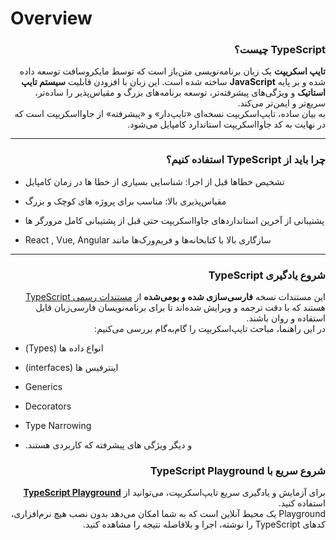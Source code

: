 # Overview

<h3 dir="rtl">TypeScript چیست؟</h3>

<p dir="rtl"><strong>تایپ اسکریپت</strong> یک زبان برنامه‌نویسی متن‌باز است که توسط مایکروسافت توسعه داده شده و بر پایه <strong>JavaScript</strong> ساخته شده است. این زبان با افزودن قابلیت <strong>سیستم تایپ استاتیک</strong> و ویژگی‌های پیشرفته‌تر، توسعه برنامه‌های بزرگ و مقیاس‌پذیر را ساده‌تر، سریع‌تر و ایمن‌تر می‌کند.<br>به بیان ساده، تایپ‌اسکریپت نسخه‌ای «تایپ‌دار» و «پیشرفته» از جاوااسکریپت است که در نهایت به کد جاوااسکریپت استاندارد کامپایل می‌شود.</p>

---

<h3 dir="rtl">چرا باید از TypeScript استفاده کنیم؟</h3>

* <p dir="rtl">تشخیص خطاها قبل از اجرا: شناسایی بسیاری از خطا ها در زمان کامپایل</p>
* <p dir="rtl">مقیاس‌پذیری بالا: مناسب برای پروژه های کوچک و بزرگ</p>
* <p dir="rtl">پشتیبانی از آخرین استاندارد‌های جاوااسکریپت حتی قبل از پشتیبانی کامل مرورگر ها</p>
* <p dir="rtl">سازگاری بالا با کتابخانه‌ها و فریم‌ورک‌ها مانند React , Vue, Angular</p>

---

<h3 dir="rtl">شروع یادگیری TypeScript</h3>

<p dir="rtl">این مستندات نسخه <strong>فارسی‌سازی شده و بومی‌شده</strong> از <a href="https://www.typescriptlang.org/docs/">مستندات رسمی TypeScript</a> هستند که با دقت ترجمه و ویرایش شده‌اند تا برای برنامه‌نویسان فارسی‌زبان قابل استفاده و روان باشند.<br>در این راهنما، مباحث تایپ‌اسکریپت را گام‌به‌گام بررسی می‌کنیم:</p>

* <p dir="rtl">انواع داده ها (Types)</p>
* <p dir="rtl">اینترفیس ها (interfaces)</p>
* <p dir="rtl">Generics</p>
* <p dir="rtl">Decorators</p>
* <p dir="rtl">Type Narrowing</p>
* <p dir="rtl"> و دیگر ویژگی های پیشرفته که کاربردی هستند.</p>

<h3 dir="rtl">شروع سریع با TypeScript Playground</h3>

<p dir="rtl">برای آزمایش و یادگیری سریع تایپ‌اسکریپت، می‌توانید از <a href="https://www.typescriptlang.org/play"><strong>TypeScript Playground</strong></a> استفاده کنید.<br>Playground یک محیط آنلاین است که به شما امکان می‌دهد بدون نصب هیچ نرم‌افزاری، کدهای TypeScript را نوشته، اجرا و بلافاصله نتیجه را مشاهده کنید.</p>
